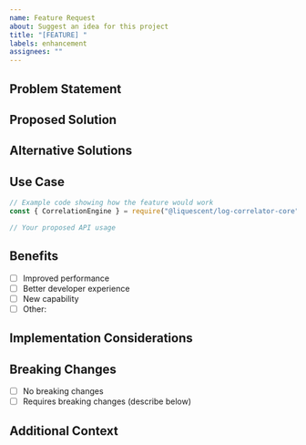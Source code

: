 ```yaml
---
name: Feature Request
about: Suggest an idea for this project
title: "[FEATURE] "
labels: enhancement
assignees: ""
---
```


## Problem Statement

<!-- A clear and concise description of the problem you're trying to solve -->

## Proposed Solution

<!-- Describe the solution you'd like -->

## Alternative Solutions

<!-- Describe any alternative solutions or features you've considered -->

## Use Case

<!-- Provide a concrete example of how this feature would be used -->

```javascript
// Example code showing how the feature would work
const { CorrelationEngine } = require("@liquescent/log-correlator-core");

// Your proposed API usage
```

## Benefits

<!-- List the benefits this feature would provide -->

- [ ] Improved performance
- [ ] Better developer experience
- [ ] New capability
- [ ] Other:

## Implementation Considerations

<!-- Any technical considerations or constraints -->

## Breaking Changes

<!-- Would this feature require any breaking changes? -->

- [ ] No breaking changes
- [ ] Requires breaking changes (describe below)

## Additional Context

<!-- Add any other context, mockups, or examples about the feature request here -->
